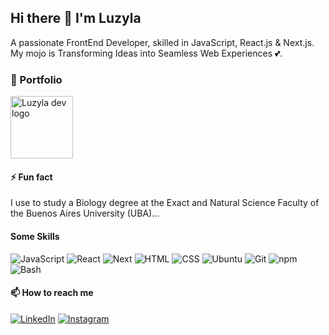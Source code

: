 ## Hi there 👋 I'm Luzyla

A passionate FrontEnd Developer, skilled in JavaScript, React.js & Next.js. My mojo is Transforming Ideas into Seamless Web Experiences 💕.

### 🗽 Portfolio

[<img alt="Luzyla dev logo" src="https://luzyla.dev/images/luzyla-dev-logo-transp.png" style="width: 100px">](https://luzyla.dev/)

#### ⚡ Fun fact

I use to study a Biology degree at the Exact and Natural Science Faculty of the Buenos Aires University (UBA)...

#### Some Skills

<img alt="JavaScript" src="https://img.shields.io/badge/javascript-grey?logo=javascript">
<img alt="React" src="https://img.shields.io/badge/react-grey?logo=react">
<img alt="Next" src="https://img.shields.io/badge/next-grey?logo=nextdotjs">
<img alt="HTML" src="https://img.shields.io/badge/html5-grey?logo=html5">
<img alt="CSS" src="https://img.shields.io/badge/css3-grey?logo=css3">

<img alt="Ubuntu" src="https://img.shields.io/badge/ubuntu-grey?logo=ubuntu">
<img alt="Git" src="https://img.shields.io/badge/git-grey?logo=git">
<img alt="npm" src="https://img.shields.io/badge/npm-grey?logo=npm">
<img alt="Bash" src="https://img.shields.io/badge/bash-grey?logo=gnubash">

#### 📫 How to reach me

[<img alt="LinkedIn" src="https://img.shields.io/badge/linkedin-blue?logo=linkedin">](https://linkedin.com/in/luzyla)
[<img alt="Instagram" src="https://img.shields.io/badge/instagram-grey?logo=instagram">](https://www.instagram.com/luzyla.dev/)

<!--
**Luzyla/luzyla** is a ✨ _special_ ✨ repository because its `README.md` (this file) appears on your GitHub profile.

Here are some ideas to get you started:

- 🔭 I’m currently working on ...
- 🌱 I’m currently learning ...
- 👯 I’m looking to collaborate on ...
- 🤔 I’m looking for help with ...
- 💬 Ask me about ...
- 📫 How to reach me: ...
- 😄 Pronouns: ...
- ⚡ Fun fact: ...
-->
